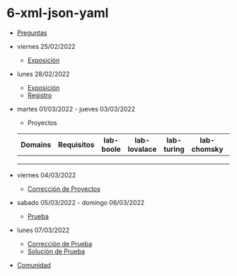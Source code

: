 # 6-xml-json-yaml

- [Preguntas](https://escuela.it/cursos/curso-recurrencia-desarrollo-software/clase/patron)
- viernes 25/02/2022
  - [Exposición](https://escuela.it/cursos/curso-recurrencia-desarrollo-software/clase/patron)
- lunes 28/02/2022
  - [Exposición](https://escuela.it/cursos/curso-recurrencia-desarrollo-software/clase/patron)
  - [Registro](https://forms.gle/pA2QvsW32P4KtTD77)
- martes 01/03/2022 - jueves 03/03/2022
  - Proyectos
  
  |Domains|Requisitos|lab-boole|lab-lovalace|lab-turing|lab-chomsky|lab-bernersLee|
  |-------|----------|---------|------------|----------|-----------|--------------|
  |       |          |         |            |          |           |              |
  |       |          |         |            |          |           |              |
  |       |          |         |            |          |           |              |
- viernes 04/03/2022
  - [Corrección de Proyectos](https://escuela.it/cursos/curso-recurrencia-desarrollo-software/clase/patron)
- sabado 05/03/2022 - domingo 06/03/2022
  - [Prueba](https://forms.gle/hB9UJoN2PYiexctH8)
- lunes 07/03/2022
  - [Corrección de Prueba](https://escuela.it/cursos/curso-recurrencia-desarrollo-software/clase/patron)
  - [Solución de Prueba](https://docs.google.com/spreadsheets/d/1Uwtqa5VdD5wK2X7eLgkS6_th16aPnsW8pa5Ft2TyLPo/edit#gid=0)
- [Comunidad](https://app.slack.com/client/T02S3KYD464/C02TCPHJUTU)





